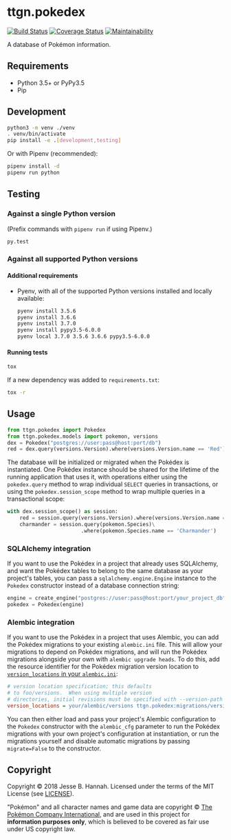 # ttgn.pokedex

[![Build Status][travis-badge]][travis]
[![Coverage Status][coveralls-badge]][coveralls]
[![Maintainability][codeclimate-badge]][codeclimate]

A database of Pokémon information.

## Requirements

- Python 3.5+ or PyPy3.5
- Pip

## Development

```bash
python3 -m venv ./venv
. venv/bin/activate
pip install -e .[development,testing]
```

Or with Pipenv (recommended):

```bash
pipenv install -d
pipenv run python
```

## Testing

### Against a single Python version

(Prefix commands with `pipenv run` if using Pipenv.)

```bash
py.test
```

### Against all supported Python versions

#### Additional requirements

- Pyenv, with all of the supported Python versions installed and locally
  available:

  ```bash
  pyenv install 3.5.6
  pyenv install 3.6.6
  pyenv install 3.7.0
  pyenv install pypy3.5-6.0.0
  pyenv local 3.7.0 3.5.6 3.6.6 pypy3.5-6.0.0
  ```

#### Running tests

```bash
tox
```

If a new dependency was added to `requirements.txt`:

```bash
tox -r
```

## Usage

```python
from ttgn.pokedex import Pokedex
from ttgn.pokedex.models import pokemon, versions
dex = Pokedex("postgres://user:pass@host:port/db")
red = dex.query(versions.Version).where(versions.Version.name == 'Red')
```

The database will be initialized or migrated when the Pokédex is instantiated.
One Pokédex instance should be shared for the lifetime of the running
application that uses it, with operations either using the `pokedex.query`
method to wrap individual `SELECT` queries in transactions, or using the
`pokedex.session_scope` method to wrap multiple queries in a transactional
scope:

```python
with dex.session_scope() as session:
    red = session.query(versions.Version).where(versions.Version.name == 'Red')
    charmander = session.query(pokemon.Species)\
                        .where(pokemon.Species.name == 'Charmander')
```

### SQLAlchemy integration

If you want to use the Pokédex in a project that already uses SQLAlchemy, and
want the Pokédex tables to belong to the same database as your project's tables,
you can pass a `sqlalchemy.engine.Engine` instance to the `Pokedex` constructor
instead of a database connection string:

```python
engine = create_engine("postgres://user:pass@host:port/your_project_db")
pokedex = Pokedex(engine)
```

### Alembic integration

If you want to use the Pokédex in a project that uses Alembic, you can add the
Pokédex migrations to your existing `alembic.ini` file. This will allow your
migrations to depend on Pokédex migrations, and will run the Pokédex migrations
alongside your own with `alembic upgrade heads`. To do this, add the resource
identifier for the Pokédex migration version location to [`version_locations` in
your `alembic.ini`][alembic-versions]:

```ini
# version location specification; this defaults
# to foo/versions.  When using multiple version
# directories, initial revisions must be specified with --version-path
version_locations = your/alembic/versions ttgn.pokedex:migrations/versions
```

You can then either load and pass your project's Alembic configuration to the
`Pokedex` constructor with the `alembic_cfg` parameter to run the Pokédex
migrations with your own project's configuration at instantiation, or run the
migrations yourself and disable automatic migrations by passing `migrate=False`
to the constructor.

## Copyright

Copyright © 2018 Jesse B. Hannah. Licensed under the terms of the MIT License
(see [LICENSE](LICENSE)).

"Pokémon" and all character names and game data are copyright © [The Pokémon
Company International][tpci], and are used in this project for **information
purposes only**, which is believed to be covered as fair use under US
copyright law.

[travis-badge]: https://travis-ci.org/thetallgrassnet/ttgn.pokedex.svg?branch=master
[travis]: https://travis-ci.org/thetallgrassnet/ttgn.pokedex
[coveralls-badge]: https://coveralls.io/repos/github/thetallgrassnet/ttgn.pokedex/badge.svg?branch=master
[coveralls]: https://coveralls.io/github/thetallgrassnet/ttgn.pokedex?branch=master
[codeclimate-badge]: https://api.codeclimate.com/v1/badges/1036c05a50abb42d3335/maintainability
[codeclimate]: https://codeclimate.com/github/thetallgrassnet/ttgn.pokedex/maintainability
[alembic-versions]: http://alembic.zzzcomputing.com/en/latest/branches.html#setting-up-multiple-version-directories
[tpci]: https://www.pokemon.com
